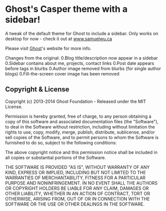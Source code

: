 # Ghost's Casper theme with a sidebar!

A tweak of the default theme for Ghost to include a sidebar.  Only works on desktop for now - check it out at www.samuelwu.ca

Please visit [Ghost](http://github.com/tryghost/ghost/)'s website for more info.

Changes from the original:
0.Blog title/description now appear in a sidebar
0.Sidebar contains about me, projects, contact links
0.Post date appears before tags in blurbs
0.Author image removed from blurbs (for single author blogs)
0.Fill-the-screen cover image has been removed
    

## Copyright & License

Copyright (c) 2013-2014 Ghost Foundation - Released under the MIT License.

Permission is hereby granted, free of charge, to any person obtaining a copy of this software and associated documentation files (the "Software"), to deal in the Software without restriction, including without limitation the rights to use, copy, modify, merge, publish, distribute, sublicense, and/or sell copies of the Software, and to permit persons to whom the Software is furnished to do so, subject to the following conditions:

The above copyright notice and this permission notice shall be included in all copies or substantial portions of the Software.

THE SOFTWARE IS PROVIDED "AS IS", WITHOUT WARRANTY OF ANY KIND, EXPRESS OR IMPLIED, INCLUDING BUT NOT LIMITED TO THE WARRANTIES OF MERCHANTABILITY, FITNESS FOR A PARTICULAR PURPOSE AND
NONINFRINGEMENT. IN NO EVENT SHALL THE AUTHORS OR COPYRIGHT HOLDERS BE LIABLE FOR ANY CLAIM, DAMAGES OR OTHER LIABILITY, WHETHER IN AN ACTION OF CONTRACT, TORT OR OTHERWISE, ARISING FROM, OUT OF OR IN CONNECTION WITH THE SOFTWARE OR THE USE OR OTHER DEALINGS IN THE SOFTWARE.
